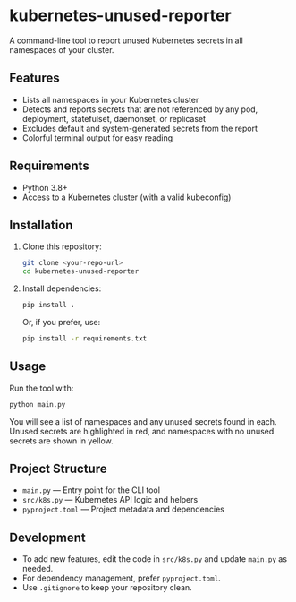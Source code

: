 # kubernetes-unused-reporter

A command-line tool to report unused Kubernetes secrets in all namespaces of your cluster.

## Features

- Lists all namespaces in your Kubernetes cluster
- Detects and reports secrets that are not referenced by any pod, deployment, statefulset, daemonset, or replicaset
- Excludes default and system-generated secrets from the report
- Colorful terminal output for easy reading

## Requirements

- Python 3.8+
- Access to a Kubernetes cluster (with a valid kubeconfig)

## Installation

1. Clone this repository:

   ```zsh
   git clone <your-repo-url>
   cd kubernetes-unused-reporter
   ```

2. Install dependencies:

   ```zsh
   pip install .
   ```

   Or, if you prefer, use:

   ```zsh
   pip install -r requirements.txt
   ```

## Usage

Run the tool with:

```zsh
python main.py
```

You will see a list of namespaces and any unused secrets found in each. Unused secrets are highlighted in red, and namespaces with no unused secrets are shown in yellow.

## Project Structure

- `main.py` — Entry point for the CLI tool
- `src/k8s.py` — Kubernetes API logic and helpers
- `pyproject.toml` — Project metadata and dependencies

## Development

- To add new features, edit the code in `src/k8s.py` and update `main.py` as needed.
- For dependency management, prefer `pyproject.toml`.
- Use `.gitignore` to keep your repository clean.
